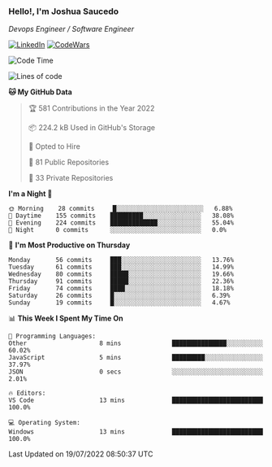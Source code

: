 ### Hello!, I'm Joshua Saucedo
*Devops Engineer / Software Engineer*  

[![LinkedIn](https://img.shields.io/badge/LinkedIn-0073b1?logo=linkedin&style=flat-square&logoColor=white)](https://www.linkedin.com/in/joshua-nathanael-saucedo-uriarte-bb0336169/)
[![CodeWars](https://www.codewars.com/users/joshuansu0897/badges/micro)](https://www.codewars.com/users/joshuansu0897)

<!--START_SECTION:waka-->
![Code Time](http://img.shields.io/badge/Code%20Time-0%20secs-blue)

![Lines of code](https://img.shields.io/badge/From%20Hello%20World%20I%27ve%20Written-2%20Million%20lines%20of%20code-blue)

**🐱 My GitHub Data** 

> 🏆 581 Contributions in the Year 2022
 > 
> 📦 224.2 kB Used in GitHub's Storage 
 > 
> 💼 Opted to Hire
 > 
> 📜 81 Public Repositories 
 > 
> 🔑 33 Private Repositories  
 > 
**I'm a Night 🦉** 

```text
🌞 Morning    28 commits     █░░░░░░░░░░░░░░░░░░░░░░░░   6.88% 
🌆 Daytime    155 commits    █████████░░░░░░░░░░░░░░░░   38.08% 
🌃 Evening    224 commits    █████████████░░░░░░░░░░░░   55.04% 
🌙 Night      0 commits      ░░░░░░░░░░░░░░░░░░░░░░░░░   0.0%

```
📅 **I'm Most Productive on Thursday** 

```text
Monday       56 commits     ███░░░░░░░░░░░░░░░░░░░░░░   13.76% 
Tuesday      61 commits     ███░░░░░░░░░░░░░░░░░░░░░░   14.99% 
Wednesday    80 commits     █████░░░░░░░░░░░░░░░░░░░░   19.66% 
Thursday     91 commits     █████░░░░░░░░░░░░░░░░░░░░   22.36% 
Friday       74 commits     ████░░░░░░░░░░░░░░░░░░░░░   18.18% 
Saturday     26 commits     █░░░░░░░░░░░░░░░░░░░░░░░░   6.39% 
Sunday       19 commits     █░░░░░░░░░░░░░░░░░░░░░░░░   4.67%

```


📊 **This Week I Spent My Time On** 

```text
💬 Programming Languages: 
Other                    8 mins              ███████████████░░░░░░░░░░   60.02% 
JavaScript               5 mins              █████████░░░░░░░░░░░░░░░░   37.97% 
JSON                     0 secs              ░░░░░░░░░░░░░░░░░░░░░░░░░   2.01%

🔥 Editors: 
VS Code                  13 mins             █████████████████████████   100.0%

💻 Operating System: 
Windows                  13 mins             █████████████████████████   100.0%

```


 Last Updated on 19/07/2022 08:50:37 UTC
<!--END_SECTION:waka-->
